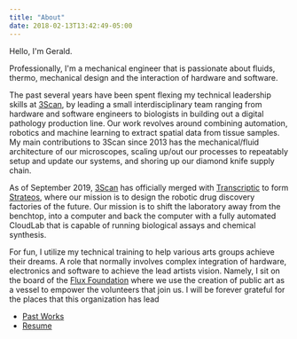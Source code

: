 ```yaml
---
title: "About"
date: 2018-02-13T13:42:49-05:00
---
```


Hello, I'm Gerald.

Professionally, I'm a mechanical engineer that is passionate about fluids, thermo, mechanical design and the interaction of hardware and software.

The past several years have been spent flexing my technical leadership skills at [3Scan](http://www.3scan.com), by leading a small interdisciplinary team ranging from hardware and software engineers to biologists in building out a digital pathology production line. Our work revolves around combining automation, robotics and machine learning to extract spatial data from tissue samples. My main contributions to 3Scan since 2013 has the mechanical/fluid architecture of our microscopes, scaling up/out our processes to repeatably setup and update our systems, and shoring up our diamond knife supply chain.

As of September 2019, [3Scan](http://www.3scan.com) has officially merged with [Transcriptic](http://www.transcriptic.com) to form [Strateos](http://www.strateos.com), where our mission is to design the robotic drug discovery factories of the future. Our mission is to shift the laboratory away from the benchtop, into a computer and back the computer with a fully automated CloudLab that is capable of running biological assays and chemical synthesis.

For fun, I utilize my technical training to help various arts groups achieve their dreams. A role that normally involves complex integration of hardware, electronics and software to achieve the lead artists vision.  Namely, I sit on the board of the [Flux Foundation](http://www.fluxfoundation.org) where we use the creation of public art as a vessel to empower the volunteers that join us. I will be forever grateful for the places that this organization has lead 

* [Past Works](/works)
* [Resume](/resume/gspencer_eng.pdf)
